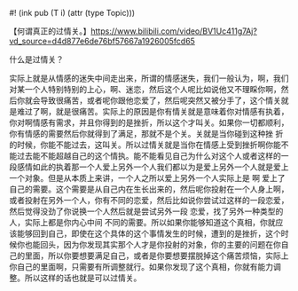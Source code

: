 #! (ink pub (T i) (attr (type Topic)))

【何谓真正的过情关。】https://www.bilibili.com/video/BV1Uc411g7Aj?vd_source=d4d877e6de76bf57667a1926005fcd65

什么是过情关？

实际上就是从情感的迷失中间走出来，所谓的情感迷失，我们一般认为，啊，我们对某一个人特别特别的上心，啊、迷恋，然后这个人呢比如说他又不理睬你啊，然后你就会导致很痛苦，或者呢你跟他恋爱了，然后呢突然又被分手了，这个情关就是难过了啊，就是很痛苦。实际上的原因是你有情关就是意味着你对情感有执着，你对啊情感有需求，并且你得到的是挫折，所以这个才叫关。如果你一切都顺利，你有情感的需要然后你就得到了满足，那就不是个关。关就是当你碰到这种挫
折的时候，你能不能过去，这叫关。所以过情关就是当你在情感上受到挫折啊你能不能过去能不能超越自己的这个情执。能不能看见自己为什么对这个人或者这样的一段感情如此的执着那一个人爱上另外一个人我们都以为是爱上另外一个人就是爱上一个对象。但是从本质上来讲，一个人之所以爱上另外一个人实际上是 啊 爱上了自己的需要。这个需要是从自己内在生长出来的，然后呢你投射在一个人身上啊，或者投射在另外一个人，你有不同的恋爱，然后比如说你尝试过这样的一段恋爱，然后觉得没劲了你说换一个人然后就是尝试另外一段
恋爱，找了另外一种类型的人，实际上都是你内心中间
不同的需要。所以如果你能够知道这个真相，你就应该能够回到自己，即使在这个具体的这个事情发生的时候，遭到的是挫折，这个时候你也能回头，因为你发现其实那个人才是你投射的对象，你的主要的问题在你自
己的里面，所以你要想要满足自己，或者是你要想要摆脱掉这个痛苦烦恼，实际上你自己的里面啊，只需要有所调整就行。如果你发现了这个真相，你就有能力调整。所以这样的话也就是可以过情关。